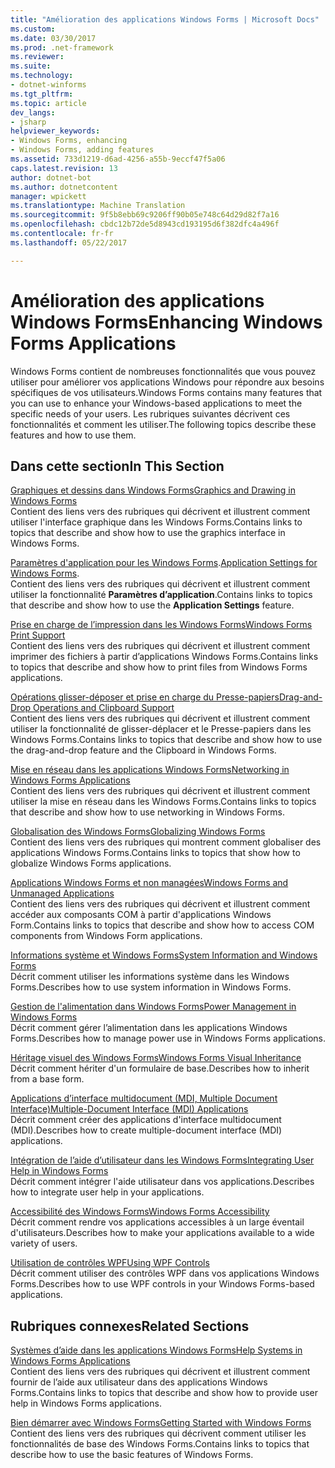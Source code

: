```yaml
---
title: "Amélioration des applications Windows Forms | Microsoft Docs"
ms.custom: 
ms.date: 03/30/2017
ms.prod: .net-framework
ms.reviewer: 
ms.suite: 
ms.technology:
- dotnet-winforms
ms.tgt_pltfrm: 
ms.topic: article
dev_langs:
- jsharp
helpviewer_keywords:
- Windows Forms, enhancing
- Windows Forms, adding features
ms.assetid: 733d1219-d6ad-4256-a55b-9eccf47f5a06
caps.latest.revision: 13
author: dotnet-bot
ms.author: dotnetcontent
manager: wpickett
ms.translationtype: Machine Translation
ms.sourcegitcommit: 9f5b8ebb69c9206ff90b05e748c64d29d82f7a16
ms.openlocfilehash: cbdc12b72de5d8943cd193195d6f382dfc4a496f
ms.contentlocale: fr-fr
ms.lasthandoff: 05/22/2017

---
```

# <a name="enhancing-windows-forms-applications"></a><span data-ttu-id="151bc-102">Amélioration des applications Windows Forms</span><span class="sxs-lookup"><span data-stu-id="151bc-102">Enhancing Windows Forms Applications</span></span>
<span data-ttu-id="151bc-103">Windows Forms contient de nombreuses fonctionnalités que vous pouvez utiliser pour améliorer vos applications Windows pour répondre aux besoins spécifiques de vos utilisateurs.</span><span class="sxs-lookup"><span data-stu-id="151bc-103">Windows Forms contains many features that you can use to enhance your Windows-based applications to meet the specific needs of your users.</span></span> <span data-ttu-id="151bc-104">Les rubriques suivantes décrivent ces fonctionnalités et comment les utiliser.</span><span class="sxs-lookup"><span data-stu-id="151bc-104">The following topics describe these features and how to use them.</span></span>  
  
## <a name="in-this-section"></a><span data-ttu-id="151bc-105">Dans cette section</span><span class="sxs-lookup"><span data-stu-id="151bc-105">In This Section</span></span>  
 [<span data-ttu-id="151bc-106">Graphiques et dessins dans Windows Forms</span><span class="sxs-lookup"><span data-stu-id="151bc-106">Graphics and Drawing in Windows Forms</span></span>](../../../../docs/framework/winforms/advanced/graphics-and-drawing-in-windows-forms.md)  
 <span data-ttu-id="151bc-107">Contient des liens vers des rubriques qui décrivent et illustrent comment utiliser l'interface graphique dans les Windows Forms.</span><span class="sxs-lookup"><span data-stu-id="151bc-107">Contains links to topics that describe and show how to use the graphics interface in Windows Forms.</span></span>  
  
 <span data-ttu-id="151bc-108">[Paramètres d'application pour les Windows Forms](../../../../docs/framework/winforms/advanced/application-settings-for-windows-forms.md).</span><span class="sxs-lookup"><span data-stu-id="151bc-108">[Application Settings for Windows Forms](../../../../docs/framework/winforms/advanced/application-settings-for-windows-forms.md).</span></span>  
 <span data-ttu-id="151bc-109">Contient des liens vers des rubriques qui décrivent et illustrent comment utiliser la fonctionnalité **Paramètres d’application**.</span><span class="sxs-lookup"><span data-stu-id="151bc-109">Contains links to topics that describe and show how to use the **Application Settings** feature.</span></span>  
  
 [<span data-ttu-id="151bc-110">Prise en charge de l’impression dans les Windows Forms</span><span class="sxs-lookup"><span data-stu-id="151bc-110">Windows Forms Print Support</span></span>](../../../../docs/framework/winforms/advanced/windows-forms-print-support.md)  
 <span data-ttu-id="151bc-111">Contient des liens vers des rubriques qui décrivent et illustrent comment imprimer des fichiers à partir d’applications Windows Forms.</span><span class="sxs-lookup"><span data-stu-id="151bc-111">Contains links to topics that describe and show how to print files from Windows Forms applications.</span></span>  
  
 [<span data-ttu-id="151bc-112">Opérations glisser-déposer et prise en charge du Presse-papiers</span><span class="sxs-lookup"><span data-stu-id="151bc-112">Drag-and-Drop Operations and Clipboard Support</span></span>](../../../../docs/framework/winforms/advanced/drag-and-drop-operations-and-clipboard-support.md)  
 <span data-ttu-id="151bc-113">Contient des liens vers des rubriques qui décrivent et illustrent comment utiliser la fonctionnalité de glisser-déplacer et le Presse-papiers dans les Windows Forms.</span><span class="sxs-lookup"><span data-stu-id="151bc-113">Contains links to topics that describe and show how to use the drag-and-drop feature and the Clipboard in Windows Forms.</span></span>  
  
 [<span data-ttu-id="151bc-114">Mise en réseau dans les applications Windows Forms</span><span class="sxs-lookup"><span data-stu-id="151bc-114">Networking in Windows Forms Applications</span></span>](../../../../docs/framework/winforms/advanced/networking-in-windows-forms-applications.md)  
 <span data-ttu-id="151bc-115">Contient des liens vers des rubriques qui décrivent et illustrent comment utiliser la mise en réseau dans les Windows Forms.</span><span class="sxs-lookup"><span data-stu-id="151bc-115">Contains links to topics that describe and show how to use networking in Windows Forms.</span></span>  
  
 [<span data-ttu-id="151bc-116">Globalisation des Windows Forms</span><span class="sxs-lookup"><span data-stu-id="151bc-116">Globalizing Windows Forms</span></span>](../../../../docs/framework/winforms/advanced/globalizing-windows-forms.md)  
 <span data-ttu-id="151bc-117">Contient des liens vers des rubriques qui montrent comment globaliser des applications Windows Forms.</span><span class="sxs-lookup"><span data-stu-id="151bc-117">Contains links to topics that show how to globalize Windows Forms applications.</span></span>  
  
 [<span data-ttu-id="151bc-118">Applications Windows Forms et non managées</span><span class="sxs-lookup"><span data-stu-id="151bc-118">Windows Forms and Unmanaged Applications</span></span>](../../../../docs/framework/winforms/advanced/windows-forms-and-unmanaged-applications.md)  
 <span data-ttu-id="151bc-119">Contient des liens vers des rubriques qui décrivent et illustrent comment accéder aux composants COM à partir d'applications Windows Form.</span><span class="sxs-lookup"><span data-stu-id="151bc-119">Contains links to topics that describe and show how to access COM components from Windows Form applications.</span></span>  
  
 [<span data-ttu-id="151bc-120">Informations système et Windows Forms</span><span class="sxs-lookup"><span data-stu-id="151bc-120">System Information and Windows Forms</span></span>](../../../../docs/framework/winforms/advanced/system-information-and-windows-forms.md)  
 <span data-ttu-id="151bc-121">Décrit comment utiliser les informations système dans les Windows Forms.</span><span class="sxs-lookup"><span data-stu-id="151bc-121">Describes how to use system information in Windows Forms.</span></span>  
  
 [<span data-ttu-id="151bc-122">Gestion de l'alimentation dans Windows Forms</span><span class="sxs-lookup"><span data-stu-id="151bc-122">Power Management in Windows Forms</span></span>](../../../../docs/framework/winforms/advanced/power-management-in-windows-forms.md)  
 <span data-ttu-id="151bc-123">Décrit comment gérer l’alimentation dans les applications Windows Forms.</span><span class="sxs-lookup"><span data-stu-id="151bc-123">Describes how to manage power use in Windows Forms applications.</span></span>  
  
 [<span data-ttu-id="151bc-124">Héritage visuel des Windows Forms</span><span class="sxs-lookup"><span data-stu-id="151bc-124">Windows Forms Visual Inheritance</span></span>](../../../../docs/framework/winforms/advanced/windows-forms-visual-inheritance.md)  
 <span data-ttu-id="151bc-125">Décrit comment hériter d'un formulaire de base.</span><span class="sxs-lookup"><span data-stu-id="151bc-125">Describes how to inherit from a base form.</span></span>  
  
 [<span data-ttu-id="151bc-126">Applications d’interface multidocument (MDI, Multiple Document Interface)</span><span class="sxs-lookup"><span data-stu-id="151bc-126">Multiple-Document Interface (MDI) Applications</span></span>](../../../../docs/framework/winforms/advanced/multiple-document-interface-mdi-applications.md)  
 <span data-ttu-id="151bc-127">Décrit comment créer des applications d'interface multidocument (MDI).</span><span class="sxs-lookup"><span data-stu-id="151bc-127">Describes how to create multiple-document interface (MDI) applications.</span></span>  
  
 [<span data-ttu-id="151bc-128">Intégration de l’aide d’utilisateur dans les Windows Forms</span><span class="sxs-lookup"><span data-stu-id="151bc-128">Integrating User Help in Windows Forms</span></span>](../../../../docs/framework/winforms/advanced/integrating-user-help-in-windows-forms.md)  
 <span data-ttu-id="151bc-129">Décrit comment intégrer l'aide utilisateur dans vos applications.</span><span class="sxs-lookup"><span data-stu-id="151bc-129">Describes how to integrate user help in your applications.</span></span>  
  
 [<span data-ttu-id="151bc-130">Accessibilité des Windows Forms</span><span class="sxs-lookup"><span data-stu-id="151bc-130">Windows Forms Accessibility</span></span>](../../../../docs/framework/winforms/advanced/windows-forms-accessibility.md)  
 <span data-ttu-id="151bc-131">Décrit comment rendre vos applications accessibles à un large éventail d'utilisateurs.</span><span class="sxs-lookup"><span data-stu-id="151bc-131">Describes how to make your applications available to a wide variety of users.</span></span>  
  
 [<span data-ttu-id="151bc-132">Utilisation de contrôles WPF</span><span class="sxs-lookup"><span data-stu-id="151bc-132">Using WPF Controls</span></span>](../../../../docs/framework/winforms/advanced/using-wpf-controls.md)  
 <span data-ttu-id="151bc-133">Décrit comment utiliser des contrôles WPF dans vos applications Windows Forms.</span><span class="sxs-lookup"><span data-stu-id="151bc-133">Describes how to use WPF controls in your Windows Forms-based applications.</span></span>  
  
## <a name="related-sections"></a><span data-ttu-id="151bc-134">Rubriques connexes</span><span class="sxs-lookup"><span data-stu-id="151bc-134">Related Sections</span></span>  
 [<span data-ttu-id="151bc-135">Systèmes d’aide dans les applications Windows Forms</span><span class="sxs-lookup"><span data-stu-id="151bc-135">Help Systems in Windows Forms Applications</span></span>](../../../../docs/framework/winforms/advanced/help-systems-in-windows-forms-applications.md)  
 <span data-ttu-id="151bc-136">Contient des liens vers des rubriques qui décrivent et illustrent comment fournir de l’aide aux utilisateur dans des applications Windows Forms.</span><span class="sxs-lookup"><span data-stu-id="151bc-136">Contains links to topics that describe and show how to provide user help in Windows Forms applications.</span></span>  
  
 [<span data-ttu-id="151bc-137">Bien démarrer avec Windows Forms</span><span class="sxs-lookup"><span data-stu-id="151bc-137">Getting Started with Windows Forms</span></span>](../../../../docs/framework/winforms/getting-started-with-windows-forms.md)  
 <span data-ttu-id="151bc-138">Contient des liens vers des rubriques qui décrivent comment utiliser les fonctionnalités de base des Windows Forms.</span><span class="sxs-lookup"><span data-stu-id="151bc-138">Contains links to topics that describe how to use the basic features of Windows Forms.</span></span>
